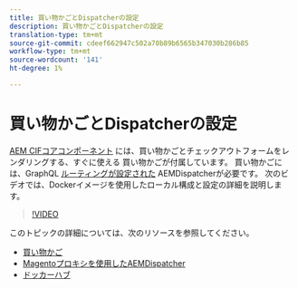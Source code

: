 ```yaml
---
title: 買い物かごとDispatcherの設定
description: 買い物かごとDispatcherの設定
translation-type: tm+mt
source-git-commit: cdeef662947c502a70b89b6565b347030b286b85
workflow-type: tm+mt
source-wordcount: '141'
ht-degree: 1%

---
```



# 買い物かごとDispatcherの設定

[AEM CIFコアコンポーネント](https://github.com/adobe/aem-core-cif-components) には、買い物かごとチェックアウトフォームをレンダリングする、すぐに使える [](https://github.com/adobe/aem-core-cif-components/tree/master/ui.apps/src/main/content/jcr_root/apps/core/cif/components/commerce/minicart/v1/minicart) 買い物かごが付属しています。 買い物かごには、GraphQL [ルーティングが設定された](https://github.com/adobe/aem-core-cif-components/blob/master/dispatcher) AEMDispatcherが必要です。 次のビデオでは、Dockerイメージを使用したローカル構成と設定の詳細を説明します。

>[!VIDEO](https://video.tv.adobe.com/v/29656/?quality=12)

このトピックの詳細については、次のリソースを参照してください。

- [買い物かご](https://github.com/adobe/aem-core-cif-components/tree/master/ui.apps/src/main/content/jcr_root/apps/core/cif/components/commerce/minicart/v1/minicart)
- [Magentoプロキシを使用したAEMDispatcher](https://github.com/adobe/aem-core-cif-components/tree/master/dispatcher)
- [ドッカーハブ](https://hub.docker.com/)

